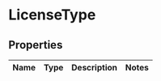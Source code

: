 # LicenseType

## Properties
Name | Type | Description | Notes
------------ | ------------- | ------------- | -------------
